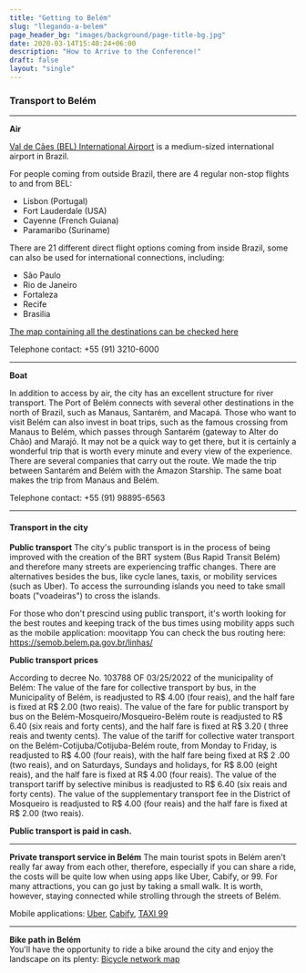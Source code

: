 ```yaml
---
title: "Getting to Belém"
slug: "llegando-a-belem"
page_header_bg: "images/background/page-title-bg.jpg"
date: 2020-03-14T15:40:24+06:00
description: "How to Arrive to the Conference!"
draft: false
layout: "single"
---
```


### Transport to Belém

---

**Air**

[Val de Cães (BEL) International Airport](https://en.wikipedia.org/wiki/Bel%C3%A9m/Val-de-Cans_International_Airport) is a medium-sized international airport in Brazil. 

For people coming from outside Brazil, there are 4 regular non-stop flights to and from BEL:

- Lisbon (Portugal)
- Fort Lauderdale (USA)
- Cayenne (French Guiana)
- Paramaribo (Suriname)

There are 21 different direct flight options coming from inside Brazil, some can also be used for international connections, including:

- São Paulo
- Rio de Janeiro
- Fortaleza
- Recife
- Brasilia

[The map containing all the destinations can be checked here](https://www.flightradar24.com/data/airports/bel/routes)

Telephone contact: +55 (91) 3210-6000

---

**Boat**

In addition to access by air, the city has an excellent structure for river transport. The Port of Belém connects with several other destinations in the north of Brazil, such as Manaus, Santarém, and Macapá.
Those who want to visit Belém can also invest in boat trips, such as the famous crossing from Manaus to Belém, which passes through Santarém (gateway to Alter do Chão) and Marajó. It may not be a quick way to get there, but it is certainly a wonderful trip that is worth every minute and every view of the experience. There are several companies that carry out the route. We made the trip between Santarém and Belém with the Amazon Starship. The same boat makes the trip from Manaus and Belém.

Telephone contact: +55 (91) 98895-6563

---

#### Transport in the city

**Public transport** 
The city's public transport is in the process of being improved with the creation of the BRT system (Bus Rapid Transit Belém) and therefore many streets are experiencing traffic changes.
There are alternatives besides the bus, like cycle lanes, taxis, or mobility services (such as Uber). To access the surrounding islands you need to take small boats ("voadeiras") to cross the islands.

For those who don't prescind using public transport, it's worth looking for the best routes and keeping track of the bus times using mobility apps such as the mobile application: moovitapp
You can check the bus routing here: <https://semob.belem.pa.gov.br/linhas/>

**Public transport prices** 

According to decree No. 103788 OF 03/25/2022 of the municipality of Belém: 
The value of the fare for collective transport by bus, in the Municipality of Belém, is readjusted to R$ 4.00 (four reais), and the half fare is fixed at R$ 2.00 (two reais).
The value of the fare for public transport by bus on the Belém-Mosqueiro/Mosqueiro-Belém route is readjusted to R$ 6.40 (six reais and forty cents), and the half fare is fixed at R$ 3.20 ( three reais and twenty cents).
The value of the tariff for collective water transport on the Belém-Cotijuba/Cotijuba-Belém route, from Monday to Friday, is readjusted to R$ 4.00 (four reais), with the half fare being fixed at R$ 2 .00 (two reais), and on Saturdays, Sundays and holidays, for R$ 8.00 (eight reais), and the half fare is fixed at R$ 4.00 (four reais).
The value of the transport tariff by selective minibus is readjusted to R$ 6.40 (six reais and forty cents).
The value of the supplementary transport fee in the District of Mosqueiro is readjusted to R$ 4.00 (four reais) and the half fare is fixed at R$ 2.00 (two reais).

**Public transport is paid in cash.**

---

**Private transport service in Belém** 
The main tourist spots in Belém aren't really far away from each other, therefore, especially if you can share a ride, the costs will be quite low when using apps like Uber, Cabify, or 99. For many attractions, you can go just by taking a small walk.
It is worth, however, staying connected while strolling through the streets of Belém.

Mobile applications: [Uber](https://www.uber.com/global/pt-br/cities/belem/), [Cabify](https://play.google.com/store/apps/details?id=com.cabify.rider), [TAXI 99](https://play.google.com/store/apps/details?id=com.taxis99)

---

**Bike path in Belém**  
You'll have the opportunity to ride a bike around the city and enjoy the landscape on its plenty: [Bicycle network map](https://semob.belem.pa.gov.br/wp-content/uploads/2021/03/Mapa_Rede_Cicloviaria_Realistico-2019.pdf)
